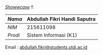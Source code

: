 [_Showwcase_](https://fikrihandy.showwcase.com) !!

| *Nama*  | Abdullah Fikri Handi Saputra                                 |
|---------|--------------------------------------------------------------|
| *NIM*   | 215611098                                                    |
| *Prodi* | Sistem Informasi (K1)                                        |

Email : [abdullah.fikri@students.utdi.ac.id](mailto:abdullah.fikri@students.utdi.ac.id)